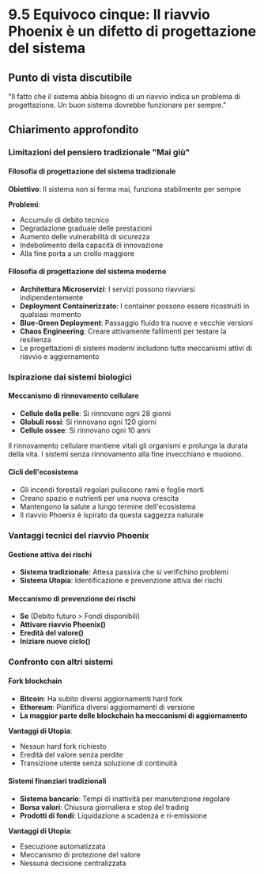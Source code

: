 # 9.5 Equivoco cinque: Il riavvio Phoenix è un difetto di progettazione del sistema

## Punto di vista discutibile
"Il fatto che il sistema abbia bisogno di un riavvio indica un problema di progettazione. Un buon sistema dovrebbe funzionare per sempre."

## Chiarimento approfondito

### Limitazioni del pensiero tradizionale "Mai giù"

#### Filosofia di progettazione del sistema tradizionale

**Obiettivo**: Il sistema non si ferma mai, funziona stabilmente per sempre

**Problemi**:

- Accumulo di debito tecnico
- Degradazione graduale delle prestazioni
- Aumento delle vulnerabilità di sicurezza
- Indebolimento della capacità di innovazione
- Alla fine porta a un crollo maggiore

#### Filosofia di progettazione del sistema moderno

- **Architettura Microservizi**: I servizi possono riavviarsi indipendentemente
- **Deployment Containerizzato**: I container possono essere ricostruiti in qualsiasi momento
- **Blue-Green Deployment**: Passaggio fluido tra nuove e vecchie versioni
- **Chaos Engineering**: Creare attivamente fallimenti per testare la resilienza
- Le progettazioni di sistemi moderni includono tutte meccanismi attivi di riavvio e aggiornamento

### Ispirazione dai sistemi biologici

#### Meccanismo di rinnovamento cellulare

- **Cellule della pelle**: Si rinnovano ogni 28 giorni
- **Globuli rossi**: Si rinnovano ogni 120 giorni
- **Cellule ossee**: Si rinnovano ogni 10 anni

Il rinnovamento cellulare mantiene vitali gli organismi e prolunga la durata della vita. I sistemi senza rinnovamento alla fine invecchiano e muoiono.

#### Cicli dell'ecosistema

- Gli incendi forestali regolari puliscono rami e foglie morti
- Creano spazio e nutrienti per una nuova crescita
- Mantengono la salute a lungo termine dell'ecosistema
- Il riavvio Phoenix è ispirato da questa saggezza naturale

### Vantaggi tecnici del riavvio Phoenix

#### Gestione attiva dei rischi

- **Sistema tradizionale**: Attesa passiva che si verifichino problemi
- **Sistema Utopia**: Identificazione e prevenzione attiva dei rischi

#### Meccanismo di prevenzione dei rischi

- **Se** (Debito futuro > Fondi disponibili)
- **Attivare riavvio Phoenix()**
- **Eredità del valore()**
- **Iniziare nuovo ciclo()**

### Confronto con altri sistemi

#### Fork blockchain

- **Bitcoin**: Ha subito diversi aggiornamenti hard fork
- **Ethereum**: Pianifica diversi aggiornamenti di versione
- **La maggior parte delle blockchain ha meccanismi di aggiornamento**

**Vantaggi di Utopia**:

- Nessun hard fork richiesto
- Eredità del valore senza perdite
- Transizione utente senza soluzione di continuità

#### Sistemi finanziari tradizionali

- **Sistema bancario**: Tempi di inattività per manutenzione regolare
- **Borsa valori**: Chiusura giornaliera e stop del trading
- **Prodotti di fondi**: Liquidazione a scadenza e ri-emissione

**Vantaggi di Utopia**:

- Esecuzione automatizzata
- Meccanismo di protezione del valore
- Nessuna decisione centralizzata